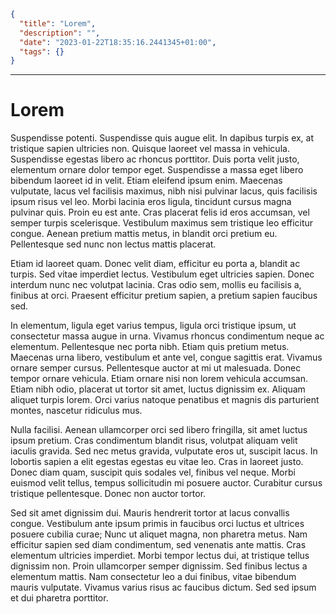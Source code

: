 ```json
{
  "title": "Lorem",
  "description": "",
  "date": "2023-01-22T18:35:16.2441345+01:00",
  "tags": {}
}
```
***
# Lorem

Suspendisse potenti. Suspendisse quis augue elit. In dapibus turpis ex, at tristique sapien ultricies non. Quisque laoreet vel massa in vehicula. Suspendisse egestas libero ac rhoncus porttitor. Duis porta velit justo, elementum ornare dolor tempor eget. Suspendisse a massa eget libero bibendum laoreet id in velit. Etiam eleifend ipsum enim. Maecenas vulputate, lacus vel facilisis maximus, nibh nisi pulvinar lacus, quis facilisis ipsum risus vel leo. Morbi lacinia eros ligula, tincidunt cursus magna pulvinar quis. Proin eu est ante. Cras placerat felis id eros accumsan, vel semper turpis scelerisque. Vestibulum maximus sem tristique leo efficitur congue. Aenean pretium mattis metus, in blandit orci pretium eu. Pellentesque sed nunc non lectus mattis placerat.

Etiam id laoreet quam. Donec velit diam, efficitur eu porta a, blandit ac turpis. Sed vitae imperdiet lectus. Vestibulum eget ultricies sapien. Donec interdum nunc nec volutpat lacinia. Cras odio sem, mollis eu facilisis a, finibus at orci. Praesent efficitur pretium sapien, a pretium sapien faucibus sed.

In elementum, ligula eget varius tempus, ligula orci tristique ipsum, ut consectetur massa augue in urna. Vivamus rhoncus condimentum neque ac elementum. Pellentesque nec porta nibh. Etiam quis pretium metus. Maecenas urna libero, vestibulum et ante vel, congue sagittis erat. Vivamus ornare semper cursus. Pellentesque auctor at mi ut malesuada. Donec tempor ornare vehicula. Etiam ornare nisi non lorem vehicula accumsan. Etiam nibh odio, placerat ut tortor sit amet, luctus dignissim ex. Aliquam aliquet turpis lorem. Orci varius natoque penatibus et magnis dis parturient montes, nascetur ridiculus mus.

Nulla facilisi. Aenean ullamcorper orci sed libero fringilla, sit amet luctus ipsum pretium. Cras condimentum blandit risus, volutpat aliquam velit iaculis gravida. Sed nec metus gravida, vulputate eros ut, suscipit lacus. In lobortis sapien a elit egestas egestas eu vitae leo. Cras in laoreet justo. Donec diam quam, suscipit quis sodales vel, finibus vel neque. Morbi euismod velit tellus, tempus sollicitudin mi posuere auctor. Curabitur cursus tristique pellentesque. Donec non auctor tortor.

Sed sit amet dignissim dui. Mauris hendrerit tortor at lacus convallis congue. Vestibulum ante ipsum primis in faucibus orci luctus et ultrices posuere cubilia curae; Nunc ut aliquet magna, non pharetra metus. Nam efficitur sapien sed diam condimentum, sed venenatis ante mattis. Cras elementum ultricies imperdiet. Morbi tempor lectus dui, at tristique tellus dignissim non. Proin ullamcorper semper dignissim. Sed finibus lectus a elementum mattis. Nam consectetur leo a dui finibus, vitae bibendum mauris vulputate. Vivamus varius risus ac faucibus dictum. Sed sed ipsum et dui pharetra porttitor. 